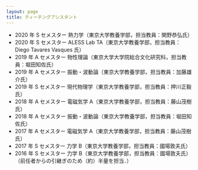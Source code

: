 ```yaml
---
layout: page
title: ティーチングアシスタント
---
```


- 2020 年 S セメスター 熱力学（東京大学教養学部，担当教員：関野恭弘氏）  
- 2020 年 S セメスター ALESS Lab TA（東京大学教養学部，担当教員：Diego Tavares Vasques 氏）  
- 2019 年 A セメスター 物性理論（東京大学大学院総合文化研究科，担当教員：堀田知佐氏）  
- 2019 年 A セメスター 振動・波動論（東京大学教養学部，担当教員：加藤雄介氏）  
- 2019 年 S セメスター 現代物理学（東京大学教養学部，担当教員：押川正毅氏）  
- 2018 年 A セメスター 電磁気学 A（東京大学教養学部，担当教員：藤山茂樹氏）  
- 2018 年 A セメスター 振動・波動論（東京大学教養学部，担当教員：堀田知佐氏）  
- 2017 年 A セメスター 電磁気学 A（東京大学教養学部，担当教員：藤山茂樹氏）  
- 2017 年 S セメスター 力学 B（東京大学教養学部，担当教員：國場敦夫氏）  
- 2016 年 S セメスター 力学 B（東京大学教養学部，担当教員：國場敦夫氏）（前任者からの引継ぎのため（約）半量を担当．）  
